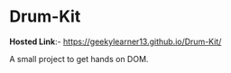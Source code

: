 # Drum-Kit
**Hosted Link**:- https://geekylearner13.github.io/Drum-Kit/

A small project to get hands on DOM.
